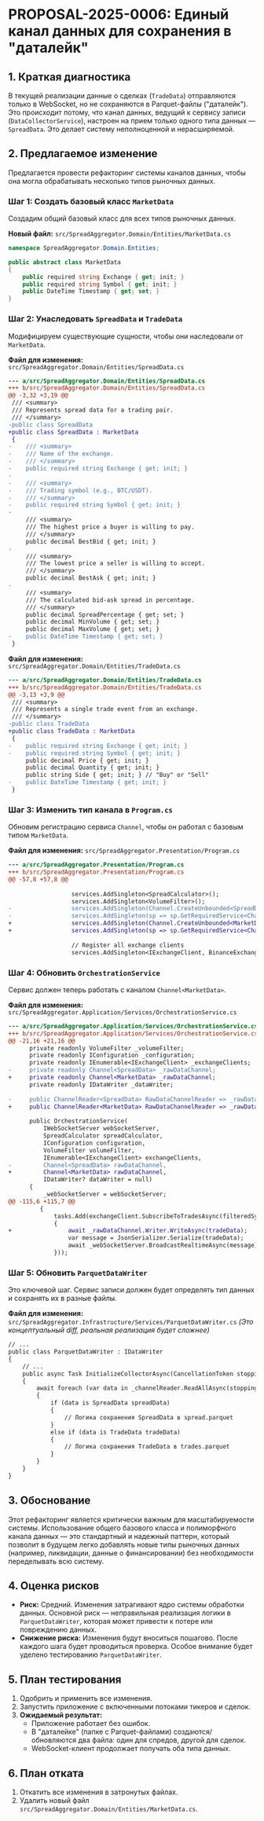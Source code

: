 # PROPOSAL-2025-0006: Единый канал данных для сохранения в "даталейк"

## 1. Краткая диагностика
В текущей реализации данные о сделках (`TradeData`) отправляются только в WebSocket, но не сохраняются в Parquet-файлы ("даталейк"). Это происходит потому, что канал данных, ведущий к сервису записи (`DataCollectorService`), настроен на прием только одного типа данных — `SpreadData`. Это делает систему неполноценной и нерасширяемой.

## 2. Предлагаемое изменение
Предлагается провести рефакторинг системы каналов данных, чтобы она могла обрабатывать несколько типов рыночных данных.

### Шаг 1: Создать базовый класс `MarketData`
Создадим общий базовый класс для всех типов рыночных данных.

**Новый файл:** `src/SpreadAggregator.Domain/Entities/MarketData.cs`
```csharp
namespace SpreadAggregator.Domain.Entities;

public abstract class MarketData
{
    public required string Exchange { get; init; }
    public required string Symbol { get; init; }
    public DateTime Timestamp { get; set; }
}
```

### Шаг 2: Унаследовать `SpreadData` и `TradeData`
Модифицируем существующие сущности, чтобы они наследовали от `MarketData`.

**Файл для изменения:** `src/SpreadAggregator.Domain/Entities/SpreadData.cs`
```diff
--- a/src/SpreadAggregator.Domain/Entities/SpreadData.cs
+++ b/src/SpreadAggregator.Domain/Entities/SpreadData.cs
@@ -3,32 +3,19 @@
 /// <summary>
 /// Represents spread data for a trading pair.
 /// </summary>
-public class SpreadData
+public class SpreadData : MarketData
 {
-    /// <summary>
-    /// Name of the exchange.
-    /// </summary>
-    public required string Exchange { get; init; }
-
-    /// <summary>
-    /// Trading symbol (e.g., BTC/USDT).
-    /// </summary>
-    public required string Symbol { get; init; }
-
     /// <summary>
     /// The highest price a buyer is willing to pay.
     /// </summary>
     public decimal BestBid { get; init; }
-
     /// <summary>
     /// The lowest price a seller is willing to accept.
     /// </summary>
     public decimal BestAsk { get; init; }
-
     /// <summary>
     /// The calculated bid-ask spread in percentage.
     /// </summary>
     public decimal SpreadPercentage { get; set; }
     public decimal MinVolume { get; set; }
     public decimal MaxVolume { get; set; }
-    public DateTime Timestamp { get; set; }
 }
```

**Файл для изменения:** `src/SpreadAggregator.Domain/Entities/TradeData.cs`
```diff
--- a/src/SpreadAggregator.Domain/Entities/TradeData.cs
+++ b/src/SpreadAggregator.Domain/Entities/TradeData.cs
@@ -3,13 +3,9 @@
 /// <summary>
 /// Represents a single trade event from an exchange.
 /// </summary>
-public class TradeData
+public class TradeData : MarketData
 {
-    public required string Exchange { get; init; }
-    public required string Symbol { get; init; }
     public decimal Price { get; init; }
     public decimal Quantity { get; init; }
     public string Side { get; init; } // "Buy" or "Sell"
-    public DateTime Timestamp { get; init; }
 }
```

### Шаг 3: Изменить тип канала в `Program.cs`
Обновим регистрацию сервиса `Channel`, чтобы он работал с базовым типом `MarketData`.

**Файл для изменения:** `src/SpreadAggregator.Presentation/Program.cs`
```diff
--- a/src/SpreadAggregator.Presentation/Program.cs
+++ b/src/SpreadAggregator.Presentation/Program.cs
@@ -57,8 +57,8 @@
  
                  services.AddSingleton<SpreadCalculator>();
                  services.AddSingleton<VolumeFilter>();
-                 services.AddSingleton(Channel.CreateUnbounded<SpreadData>());
-                 services.AddSingleton(sp => sp.GetRequiredService<Channel<SpreadData>>().Reader);
+                 services.AddSingleton(Channel.CreateUnbounded<MarketData>());
+                 services.AddSingleton(sp => sp.GetRequiredService<Channel<MarketData>>().Reader);
  
                  // Register all exchange clients
                  services.AddSingleton<IExchangeClient, BinanceExchangeClient>();
```

### Шаг 4: Обновить `OrchestrationService`
Сервис должен теперь работать с каналом `Channel<MarketData>`.

**Файл для изменения:** `src/SpreadAggregator.Application/Services/OrchestrationService.cs`
```diff
--- a/src/SpreadAggregator.Application/Services/OrchestrationService.cs
+++ b/src/SpreadAggregator.Application/Services/OrchestrationService.cs
@@ -21,16 +21,16 @@
      private readonly VolumeFilter _volumeFilter;
      private readonly IConfiguration _configuration;
      private readonly IEnumerable<IExchangeClient> _exchangeClients;
-     private readonly Channel<SpreadData> _rawDataChannel;
+     private readonly Channel<MarketData> _rawDataChannel;
      private readonly IDataWriter _dataWriter;
  
-     public ChannelReader<SpreadData> RawDataChannelReader => _rawDataChannel.Reader;
+     public ChannelReader<MarketData> RawDataChannelReader => _rawDataChannel.Reader;
  
      public OrchestrationService(
          IWebSocketServer webSocketServer,
          SpreadCalculator spreadCalculator,
          IConfiguration configuration,
          VolumeFilter volumeFilter,
          IEnumerable<IExchangeClient> exchangeClients,
-         Channel<SpreadData> rawDataChannel,
+         Channel<MarketData> rawDataChannel,
          IDataWriter? dataWriter = null)
      {
          _webSocketServer = webSocketServer;
@@ -115,6 +115,7 @@
         {
             tasks.Add(exchangeClient.SubscribeToTradesAsync(filteredSymbols, async tradeData =>
             {
+                await _rawDataChannel.Writer.WriteAsync(tradeData);
                 var message = JsonSerializer.Serialize(tradeData);
                 await _webSocketServer.BroadcastRealtimeAsync(message);
             }));
```

### Шаг 5: Обновить `ParquetDataWriter`
Это ключевой шаг. Сервис записи должен будет определять тип данных и сохранять их в разные файлы.

**Файл для изменения:** `src/SpreadAggregator.Infrastructure/Services/ParquetDataWriter.cs`
*(Это концептуальный diff, реальная реализация будет сложнее)*
```diff
// ...
public class ParquetDataWriter : IDataWriter
{
    // ...
    public async Task InitializeCollectorAsync(CancellationToken stoppingToken)
    {
        await foreach (var data in _channelReader.ReadAllAsync(stoppingToken))
        {
            if (data is SpreadData spreadData)
            {
                // Логика сохранения SpreadData в spread.parquet
            }
            else if (data is TradeData tradeData)
            {
                // Логика сохранения TradeData в trades.parquet
            }
        }
    }
}
```

## 3. Обоснование
Этот рефакторинг является критически важным для масштабируемости системы. Использование общего базового класса и полиморфного канала данных — это стандартный и надежный паттерн, который позволит в будущем легко добавлять новые типы рыночных данных (например, ликвидации, данные о финансировании) без необходимости переделывать всю систему.

## 4. Оценка рисков
- **Риск:** Средний. Изменения затрагивают ядро системы обработки данных. Основной риск — неправильная реализация логики в `ParquetDataWriter`, которая может привести к потере или повреждению данных.
- **Снижение риска:** Изменения будут вноситься пошагово. После каждого шага будет проводиться проверка. Особое внимание будет уделено тестированию `ParquetDataWriter`.

## 5. План тестирования
1. Одобрить и применить все изменения.
2. Запустить приложение с включенными потоками тикеров и сделок.
3. **Ожидаемый результат:**
    * Приложение работает без ошибок.
    * В "даталейке" (папке с Parquet-файлами) создаются/обновляются два файла: один для спредов, другой для сделок.
    * WebSocket-клиент продолжает получать оба типа данных.

## 6. План отката
1. Откатить все изменения в затронутых файлах.
2. Удалить новый файл `src/SpreadAggregator.Domain/Entities/MarketData.cs`.